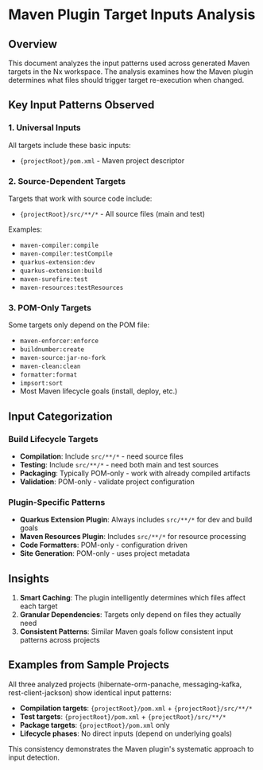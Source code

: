 # Maven Plugin Target Inputs Analysis

## Overview
This document analyzes the input patterns used across generated Maven targets in the Nx workspace. The analysis examines how the Maven plugin determines what files should trigger target re-execution when changed.

## Key Input Patterns Observed

### 1. Universal Inputs
All targets include these basic inputs:
- `{projectRoot}/pom.xml` - Maven project descriptor

### 2. Source-Dependent Targets
Targets that work with source code include:
- `{projectRoot}/src/**/*` - All source files (main and test)

Examples:
- `maven-compiler:compile`
- `maven-compiler:testCompile` 
- `quarkus-extension:dev`
- `quarkus-extension:build`
- `maven-surefire:test`
- `maven-resources:testResources`

### 3. POM-Only Targets
Some targets only depend on the POM file:
- `maven-enforcer:enforce`
- `buildnumber:create`
- `maven-source:jar-no-fork`
- `maven-clean:clean`
- `formatter:format`
- `impsort:sort`
- Most Maven lifecycle goals (install, deploy, etc.)

## Input Categorization

### Build Lifecycle Targets
- **Compilation**: Include `src/**/*` - need source files
- **Testing**: Include `src/**/*` - need both main and test sources
- **Packaging**: Typically POM-only - work with already compiled artifacts
- **Validation**: POM-only - validate project configuration

### Plugin-Specific Patterns
- **Quarkus Extension Plugin**: Always includes `src/**/*` for dev and build goals
- **Maven Resources Plugin**: Includes `src/**/*` for resource processing
- **Code Formatters**: POM-only - configuration driven
- **Site Generation**: POM-only - uses project metadata

## Insights

1. **Smart Caching**: The plugin intelligently determines which files affect each target
2. **Granular Dependencies**: Targets only depend on files they actually need
3. **Consistent Patterns**: Similar Maven goals follow consistent input patterns across projects

## Examples from Sample Projects

All three analyzed projects (hibernate-orm-panache, messaging-kafka, rest-client-jackson) show identical input patterns:

- **Compilation targets**: `{projectRoot}/pom.xml` + `{projectRoot}/src/**/*`
- **Test targets**: `{projectRoot}/pom.xml` + `{projectRoot}/src/**/*` 
- **Package targets**: `{projectRoot}/pom.xml` only
- **Lifecycle phases**: No direct inputs (depend on underlying goals)

This consistency demonstrates the Maven plugin's systematic approach to input detection.